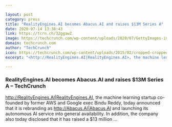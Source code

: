 ```yaml
---

layout: post
category: press
title: "RealityEngines.AI becomes Abacus.AI and raises $13M Series A"
date: 2020-07-14 13:38:43
link: https://tcrn.ch/32ggawZ
image: https://techcrunch.com/wp-content/uploads/2020/07/GettyImages-imsev208-063.jpg?w=600
domain: techcrunch.com
author: "TechCrunch"
icon: https://techcrunch.com/wp-content/uploads/2015/02/cropped-cropped-favicon-gradient.png?w=180
excerpt: "<http://RealityEngines.AI|RealityEngines.AI>, the machine learning startup co-founded by former AWS and Google exec Bindu Reddy, today announced that it is rebranding as <http://Abacus.AI|Abacus.AI> and launching its autonomous AI service into general availability. In addition, the company also today disclosed that it has raised a $13 million …"

---
```


### RealityEngines.AI becomes Abacus.AI and raises $13M Series A – TechCrunch

<http://RealityEngines.AI|RealityEngines.AI>, the machine learning startup co-founded by former AWS and Google exec Bindu Reddy, today announced that it is rebranding as <http://Abacus.AI|Abacus.AI> and launching its autonomous AI service into general availability. In addition, the company also today disclosed that it has raised a $13 million …